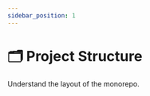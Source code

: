 ```yaml
---
sidebar_position: 1
---
```


# 🗂️ Project Structure

Understand the layout of the monorepo.

<!--
- 📁 Root folder layout
- 🧱 `apps/`, `packages/`, `docs/`, etc.
- 📛 Naming conventions
-->
